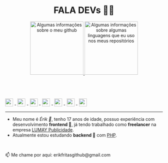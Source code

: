 <!--
**erikfritas/erikfritas** is a ✨ _special_ ✨ repository because its `README.md` (this file) appears on your GitHub profile.

Here are some ideas to get you started:

- 🔭 I’m currently working on ...
- 🌱 I’m currently learning ...
- 👯 I’m looking to collaborate on ...
- 🤔 I’m looking for help with ...
- 💬 Ask me about ...
- 📫 How to reach me: ...
- 😄 Pronouns: ...
- ⚡ Fun fact: ...
-->

<header style="width: 100%;">
  <h1>FALA DEVs 🍟✨</h1>
  <section style="width: 100%;">
    <a width="100%" style="margin: auto;" href="https://lumaypublicidade.com/#contato">
      <img height="170vw" alt="Algumas informações sobre o meu github" src="https://github-readme-stats.vercel.app/api?username=erikfritas&show_icons=true&theme=ocean_dark&include_all_commits=true&count_private=true"/>
      <img height="170vw" alt="Algumas informações sobre algumas linguagens que eu uso nos meus repositórios" src="https://github-readme-stats.vercel.app/api/top-langs/?username=erikfritas&layout=compact&langs_count=7&bg_color=5,511,115&text_color=CCF&title_color=FCF"/>
    </a>
  </section>
</header>
<br>
<section>
  <img width="25px" src="https://cdn.jsdelivr.net/gh/devicons/devicon/icons/html5/html5-original.svg" />
  <span height="100%" margin="0 auto">-</span>
  <img width="25px" src="https://cdn.jsdelivr.net/gh/devicons/devicon/icons/sass/sass-original.svg" />
  <span height="100%" margin="0 auto">-</span>
  <img width="25px" src="https://cdn.jsdelivr.net/gh/devicons/devicon/icons/javascript/javascript-original.svg" />
  <span height="100%" margin="0 auto">-</span>
  <img width="25px" src="https://cdn.jsdelivr.net/gh/devicons/devicon/icons/php/php-original.svg" />
  <span height="100%" margin="0 auto">-</span>
  <img width="25px" src="https://cdn.jsdelivr.net/gh/devicons/devicon/icons/typescript/typescript-original.svg" />
  <span height="100%" margin="0 auto">-</span>
  <img width="25px" src="https://cdn.jsdelivr.net/gh/devicons/devicon/icons/python/python-original.svg" />
  <span height="100%" margin="0 auto">-</span>
  <img width="25px" src="https://cdn.jsdelivr.net/gh/devicons/devicon/icons/ruby/ruby-original.svg" />
</section>
<hr>
<article>
  <ul>
    <li>Meu nome é <i>Érik 🍟</i>, tenho 17 anos de idade, possuo experiência com desenvolvimento <strong>frontend 🔭</strong>, já tendo trabalhado como <strong>freelancer</strong> na empresa <a href="https://lumaypublicidade.com/">LUMAY Publicidade</a>.</li>
    <li>Atualmente estou estudando <strong>backend 🌱</strong> com <a href="https://www.php.net/">PHP</a>.</li>
  </ul>
</article>
<br>
<footer>
  <p>📫 Me chame por aqui: erikfritasgithub@gmail.com</p>
</footer>

